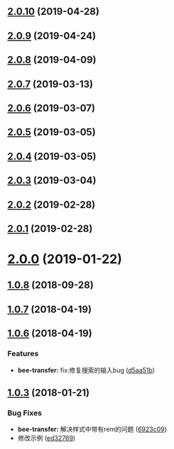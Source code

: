 <a name="2.0.10"></a>
## [2.0.10](https://github.com/tinper-bee/bee-transfer/compare/v2.0.9...v2.0.10) (2019-04-28)



<a name="2.0.9"></a>
## [2.0.9](https://github.com/tinper-bee/bee-transfer/compare/v2.0.8...v2.0.9) (2019-04-24)



<a name="2.0.8"></a>
## [2.0.8](https://github.com/tinper-bee/bee-transfer/compare/v2.0.7...v2.0.8) (2019-04-09)



<a name="2.0.7"></a>
## [2.0.7](https://github.com/tinper-bee/bee-transfer/compare/v2.0.6...v2.0.7) (2019-03-13)



<a name="2.0.6"></a>
## [2.0.6](https://github.com/tinper-bee/bee-transfer/compare/v2.0.5...v2.0.6) (2019-03-07)



<a name="2.0.5"></a>
## [2.0.5](https://github.com/tinper-bee/bee-transfer/compare/v2.0.4...v2.0.5) (2019-03-05)



<a name="2.0.4"></a>
## [2.0.4](https://github.com/tinper-bee/bee-transfer/compare/v2.0.3...v2.0.4) (2019-03-05)



<a name="2.0.3"></a>
## [2.0.3](https://github.com/tinper-bee/bee-transfer/compare/v2.0.2...v2.0.3) (2019-03-04)



<a name="2.0.2"></a>
## [2.0.2](https://github.com/tinper-bee/bee-transfer/compare/v2.0.1...v2.0.2) (2019-02-28)



<a name="2.0.1"></a>
## [2.0.1](https://github.com/tinper-bee/bee-transfer/compare/v2.0.0...v2.0.1) (2019-02-28)



<a name="2.0.0"></a>
# [2.0.0](https://github.com/tinper-bee/bee-transfer/compare/v1.0.8...v2.0.0) (2019-01-22)



<a name="1.0.8"></a>
## [1.0.8](https://github.com/tinper-bee/bee-transfer/compare/v1.0.7...v1.0.8) (2018-09-28)



<a name="1.0.7"></a>
## [1.0.7](https://github.com/tinper-bee/bee-transfer/compare/v1.0.6...v1.0.7) (2018-04-19)



<a name="1.0.6"></a>
## [1.0.6](https://github.com/tinper-bee/bee-transfer/compare/v1.0.3...v1.0.6) (2018-04-19)


### Features

* **bee-transfer:** fix:修复搜索的输入bug ([d5aa51b](https://github.com/tinper-bee/bee-transfer/commit/d5aa51b))



<a name="1.0.3"></a>
## [1.0.3](https://github.com/tinper-bee/bee-transfer/compare/6923c09...v1.0.3) (2018-01-21)


### Bug Fixes

* **bee-transfer:** 解决样式中带有rem的问题 ([6923c09](https://github.com/tinper-bee/bee-transfer/commit/6923c09))
* 修改示例 ([ed32769](https://github.com/tinper-bee/bee-transfer/commit/ed32769))



